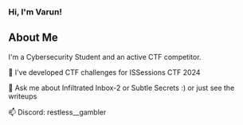 
### Hi, I'm Varun! 


##  About Me
I'm a Cybersecurity Student and an active CTF competitor. 

🧠 I've developed CTF challenges for ISSessions CTF 2024

💬 Ask me about Infiltrated Inbox-2 or Subtle Secrets :) or just see the writeups

📫 Discord: restless__gambler





